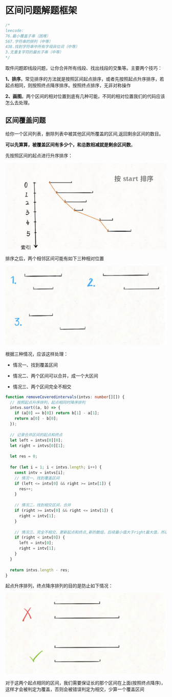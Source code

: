 # 区间问题解题框架

```typescript
/*
leecode:
76.最小覆盖子串（困难）
567.字符串的排列（中等）
438.找到字符串中所有字母异位词（中等）
3.无重复字符的最长子串（中等）
*/
```

取件问题即线段问题，让你合并所有线段、找出线段的交集等。主要两个技巧：

**1、排序**。常见排序的方法就是按照区间起点排序，或者先按照起点升序排序，若起点相同，则按照终点降序排序。按照终点排序，无非对称操作

**2、画图**。两个区间的相对位置到底有几种可能，不同的相对位置我们的代码应该怎么去处理。

## 区间覆盖问题

给你一个区间列表，删除列表中被其他区间所覆盖的区间,返回剩余区间的数目。

**可以先算算，被覆盖区间有多少个，和总数相减就是剩余区间数**。

先按照区间的起点进行升序排序：

![区间算法](../../../resource/blogs/images/algorithm/4.png)

排序之后，两个相邻区间可能有如下三种相对位置

![区间算法](../../../resource/blogs/images/algorithm/5.png)

根据三种情况，应该这样处理：

- 情况一、找到覆盖区间

- 情况二、两个区间可以合并，成一个大区间

- 情况三、两个区间完全不相交

```typescript
function removeCoveredintervals(intvs: number[][]) {
  // 按照起点升序排列，起点相同时降序排列
  intvs.sort((a, b) => {
    if (a[0] == b[0]) return b[1] - a[1];
    return a[0] - b[0];
  });

  // 记录合并区间的起点和终点
  let left = intvs[0][0];
  let right = intvs[0][1];

  let res = 0;

  for (let i = 1; i < intvs.length; i++) {
    const intv = intvs[i];
    // 情况一、找到覆盖区间
    if (left <= intv[0] && right >= intv[1]) {
      res++;
    }

    // 情况二，找到相交区间，合并
    if (right >= intv[0] && right <= intv[1]) {
      right = intv[1];
    }

    // 情况三、完全不相交、更新起点和终点,新的数组，后续最小值大于right最大值，所以更新left
    if (right < intv[0]) {
      left = intv[0];
      right = intv[1];
    }
  }

  return intvs.length - res;
}
```

起点升序排列，终点降序排列的目的是防止如下情况：

![区间算法](../../../resource/blogs/images/algorithm/6.png)

对于这两个起点相同的区间，我们需要保证长的那个区间在上面(按照终点降序)，这样才会被判定为覆盖，否则会被错误判定为相交，少算一个覆盖区间
